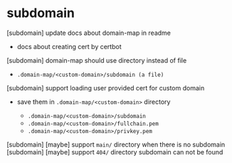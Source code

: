 # subdomain

[subdomain] update docs about domain-map in readme

- docs about creating cert by certbot

[subdomain] domain-map should use directory instead of file

- `.domain-map/<custom-domain>/subdomain (a file)`

[subdomain] support loading user provided cert for custom domain

- save them in `.domain-map/<custom-domain>` directory

  - `.domain-map/<custom-domain>/subdomain`
  - `.domain-map/<custom-domain>/fullchain.pem`
  - `.domain-map/<custom-domain>/privkey.pem`

[subdomain] [maybe] support `main/` directory when there is no subdomain
[subdomain] [maybe] support `404/` directory subdomain can not be found

